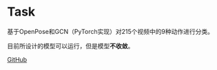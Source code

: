 # Task
基于OpenPose和GCN（PyTorch实现）对215个视频中的9种动作进行分类。

目前所设计的模型可以运行，但是模型**不收敛**。

[GitHub](https://github.com/Dezreal/VideoActionClassifier)